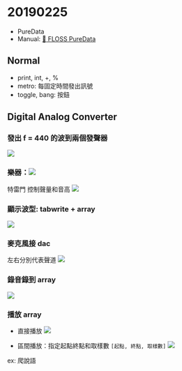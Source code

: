 # 20190225

* PureData
* Manual: [:book: FLOSS PureData](http://booki.flossmanuals.net/_booki/pure-data/pure-data.pdf)

## Normal

* print, int, +, %
* metro: 每固定時間發出訊號
* toggle, bang: 按鈕

## Digital Analog Converter

### 發出 f = 440 的波到兩個發聲器
![](https://i.imgur.com/tiZgpc2.png)

### 樂器：![](https://i.imgur.com/PkT73Hd.png)
特雷門
控制聲量和音高
![](https://i.imgur.com/7vIPFJm.png)

### 顯示波型: tabwrite + array
![](https://i.imgur.com/nOc0nDD.png)

### 麥克風接 dac
左右分別代表聲道
![](https://i.imgur.com/CPIhQBq.png)

### 錄音錄到 array
![](https://i.imgur.com/4grOW7y.png)

### 播放 array
* 直接播放
![](https://i.imgur.com/uWBx3Mb.png)

* 區間播放：指定起點終點和取樣數
`[起點, 終點, 取樣數]`
![](https://i.imgur.com/ByS6SBf.png)

ex: 爬說語
